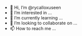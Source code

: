 - 👋 Hi, I’m @rycalloxuseen
- 👀 I’m interested in ...
- 🌱 I’m currently learning ...
- 💞️ I’m looking to collaborate on ...
- 📫 How to reach me ...

<!---
rycalloxuseen/rycalloxuseen is a ✨ special ✨ repository because its `README.md` (this file) appears on your GitHub profile.
You can click the Preview link to take a look at your changes.
--->
